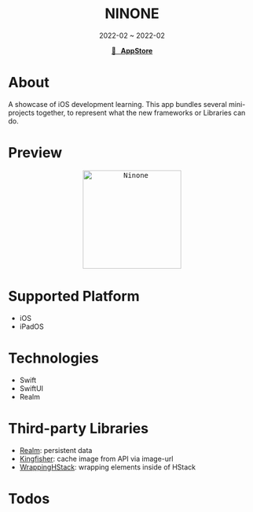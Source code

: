 <h1 align="center">NINONE</h1>
<div align="center">2022-02 ~ 2022-02</div>

<p align="center">
  <strong>
    <a href="https://apps.apple.com/app/id1612951511?platform=iphone">🍎 &nbsp; AppStore</a>
  </strong>
</p>

# About

A showcase of iOS development learning. This app bundles several mini-projects together, to represent what the new frameworks or Libraries can do.

# Preview

<p align="center">
<kbd>
<img src="https://user-images.githubusercontent.com/12739843/156888687-bdeeda50-a5b7-431b-89fe-089341efb089.gif" width="200px" alt="Ninone"/>
</kbd>
</p>

# Supported Platform

- iOS
- iPadOS

# Technologies

- Swift
- SwiftUI
- Realm

# Third-party Libraries

- [Realm](https://github.com/realm/realm-swift): persistent data
- [Kingfisher](https://github.com/onevcat/Kingfisher): cache image from API via image-url
- [WrappingHStack](https://github.com/dkk/WrappingHStack): wrapping elements inside of HStack

# Todos

